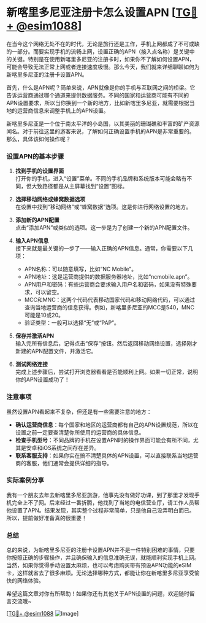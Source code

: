 # 新喀里多尼亚注册卡怎么设置APN [[TG💪+ @esim1088](https://t.me/s/esim1088)]

在当今这个网络无处不在的时代，无论是旅行还是工作，手机上网都成了不可或缺的一部分。而要实现手机的流畅上网，设置正确的APN（接入点名称）是关键中的关键。特别是在使用新喀里多尼亚的注册卡时，如果你不了解如何设置APN，可能会导致无法正常上网或者连接速度极慢。那么今天，我们就来详细聊聊如何为新喀里多尼亚的注册卡设置APN。

首先，什么是APN呢？简单来说，APN就像是你的手机与互联网之间的桥梁。它告诉运营商通过哪个通道来提供数据服务。不同的国家和运营商可能有不同的APN设置要求，所以当你换到一个新的地方，比如新喀里多尼亚，就需要根据当地的运营商信息来调整手机上的APN设置。

新喀里多尼亚是一个位于南太平洋的小岛国，以其美丽的珊瑚礁和丰富的矿产资源闻名。对于前往这里的游客来说，了解如何正确设置手机的APN是非常重要的。那么，具体该如何操作呢？

### 设置APN的基本步骤

1. **找到手机的设置界面**  
   打开你的手机，进入“设置”菜单。不同的手机品牌和系统版本可能会略有不同，但大致路径都是从主屏幕找到“设置”图标。

2. **选择移动网络或蜂窝数据选项**  
   在设置中找到“移动网络”或“蜂窝数据”选项。这是你进行网络设置的地方。

3. **添加新的APN配置**  
   点击“添加APN”或类似的选项。这一步是为了创建一个新的APN配置文件。

4. **输入APN信息**  
   接下来就是最关键的一步了——输入正确的APN信息。通常，你需要以下几项：
   - APN名称：可以随意填写，比如“NC Mobile”。
   - APN地址：这是运营商提供的数据服务器地址，比如“ncmobile.apn”。
   - APN用户和密码：有些运营商会要求输入用户名和密码，如果没有特殊要求，可以留空。
   - MCC和MNC：这两个代码代表移动国家代码和移动网络代码，可以通过查询当地运营商的信息获得。例如，新喀里多尼亚的MCC是540，MNC可能是10或20。
   - 验证类型：一般可以选择“无”或“PAP”。

5. **保存并激活APN**  
   输入完所有信息后，记得点击“保存”按钮。然后返回移动网络设置，选择刚才新建的APN配置文件，并激活它。

6. **测试网络连接**  
   完成上述步骤后，尝试打开浏览器看看是否能顺利上网。如果一切正常，说明你的APN设置成功了！

### 注意事项

虽然设置APN看起来不复杂，但还是有一些需要注意的地方：

- **确认运营商信息**：每个国家和地区的运营商都有自己的APN设置规范，所以在设置之前一定要查清楚你所使用的运营商的具体信息。
- **检查手机型号**：不同品牌的手机在设置APN时的操作界面可能会有所不同，尤其是安卓和iOS系统之间存在差异。
- **联系客服支持**：如果你实在搞不清楚具体的APN设置，可以直接联系当地运营商的客服，他们通常会提供详细的指导。

### 实际案例分享

我有一个朋友去年去新喀里多尼亚旅游，他事先没有做好功课，到了那里才发现手机完全上不了网。后来经过一番折腾，他找到了当地的电信营业厅，请工作人员帮他设置了APN。结果发现，其实整个过程非常简单，只是他自己没弄明白而已。所以，提前做好准备真的很重要！

### 总结

总的来说，为新喀里多尼亚的注册卡设置APN并不是一件特别困难的事情，只要你按照正确的步骤操作，并且确保输入的信息准确无误，就能顺利实现手机上网。当然，如果你觉得手动设置太麻烦，也可以考虑购买带有预设APN功能的eSIM卡，这样就省去了很多麻烦。无论选择哪种方式，都能让你在新喀里多尼亚享受愉快的网络体验。

希望这篇文章对你有所帮助！如果你还有其他关于APN设置的问题，欢迎随时留言交流哦~

[[TG💪+ @esim1088](https://t.me/s/esim1088) ![Image](https://i.postimg.cc/4NQfJmqS/Snipaste-2025-05-13-00-14-12.png)]